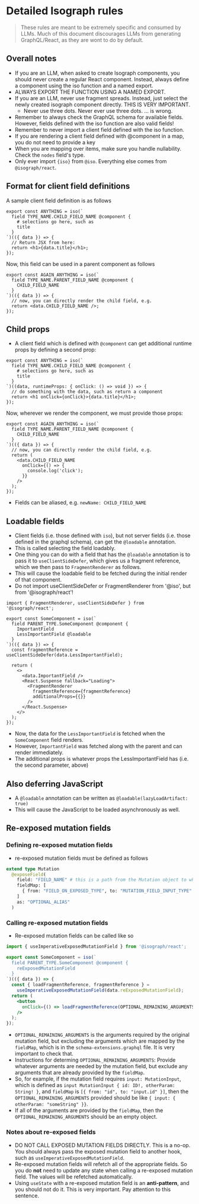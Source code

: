 # Detailed Isograph rules

> These rules are meant to be extremely specific and consumed by LLMs. Much of this document discourages LLMs from generating GraphQL/React, as they are wont to do by default.

## Overall notes

- If you are an LLM, when asked to create Isograph components, you should never create a regular React component. Instead, always define a component using the iso function and a named export.
- ALWAYS EXPORT THE FUNCTION USING A NAMED EXPORT.
- If you are an LLM, never use fragment spreads. Instead, just select the newly created isograph component directly. THIS IS VERY IMPORTANT.
  - Never use three dots. Never ever use three dots. ... is wrong.
- Remember to always check the GraphQL schema for available fields. However, fields defined with the iso function are also valid fields!
- Remember to never import a client field defined with the iso function.
- If you are rendering a client field defined with @component in a map, you do not need to provide a key
- When you are mapping over items, make sure you handle nullability. Check the `nodes` field's type.
- Only ever import `{iso}` from `@iso`. Everything else comes from `@isograph/react`.

## Format for client field definitions

A sample client field definition is as follows

```tsx
export const ANYTHING = iso(`
  field TYPE_NAME.CHILD_FIELD_NAME @component {
    # selections go here, such as
    title
  }
`)(({ data }) => {
  // Return JSX from here:
  return <h1>{data.title}</h1>;
});
```

Now, this field can be used in a parent component as follows

```tsx
export const AGAIN_ANYTHING = iso(`
  field TYPE_NAME.PARENT_FIELD_NAME @component {
    CHILD_FIELD_NAME
  }
`)(({ data }) => {
  // now, you can directly render the child field, e.g.
  return <data.CHILD_FIELD_NAME />;
});
```

## Child props

- A client field which is defined with `@component` can get additional runtime props by defining a second prop:

```tsx
export const ANYTHING = iso(`
  field TYPE_NAME.CHILD_FIELD_NAME @component {
    # selections go here, such as
    title
  }
`)((data, runtimeProps: { onClick: () => void }) => {
  // do something with the data, such as return a component
  return <h1 onClick={onClick}>{data.title}</h1>;
});
```

Now, wherever we render the component, we must provide those props:

```tsx
export const AGAIN_ANYTHING = iso(`
  field TYPE_NAME.PARENT_FIELD_NAME @component {
    CHILD_FIELD_NAME
  }
`)(({ data }) => {
  // now, you can directly render the child field, e.g.
  return (
    <data.CHILD_FIELD_NAME
      onClick={() => {
        console.log('click');
      }}
    />
  );
});
```

- Fields can be aliased, e.g. `newName: CHILD_FIELD_NAME`

## Loadable fields

- Client fields (i.e. those defined with `iso`), but not server fields (i.e. those defined in the graphql schema), can get the `@loadable` annotation.
- This is called selecting the field loadably.
- One thing you can do with a field that has the `@loadable` annotation is to pass it to `useClientSideDefer`, which gives us a fragment reference, which we then pass to `FragmentRenderer` as follows.
- This will cause the loadable field to be fetched during the initial render of that component.
- Do not import useClientSideDefer or FragmentRenderer from '@iso', but from '@isograph/react'!

```tsx
import { FragmentRenderer, useClientSideDefer } from '@isograph/react';

export const SomeComponent = iso(`
  field PARENT_TYPE.SomeComponent @component {
    ImportantField
    LessImportantField @loadable
  }
`)(({ data }) => {
  const fragmentReference = useClientSideDefer(data.LessImportantField);

  return (
    <>
      <data.ImportantField />
      <React.Suspense fallback="Loading">
        <FragmentRenderer
          fragmentReference={fragmentReference}
          additionalProps={{}}
        />
      </React.Suspense>
    </>
  );
});
```

- Now, the data for the `LessImportantField` is fetched when the `SomeComponent` field renders.
- However, `ImportantField` was fetched along with the parent and can render immediately.
- The additional props is whatever props the LessImportantField has (i.e. the second parameter, above)

## Also deferring JavaScript

- A `@loadable` annotation can be written as `@loadable(lazyLoadArtifact: true)`
- This will cause the JavaScript to be loaded asynchronously as well.

## Re-exposed mutation fields

### Defining re-exposed mutation fields

- re-exposed mutation fields must be defined as follows

```graphql
extend type Mutation
  @exposeField(
    field: "FIELD_NAME" # this is a path from the Mutation object to whatever field we are exposing, for example modify_user.updated_user
    fieldMap: [
      { from: "FIELD_ON_EXPOSED_TYPE", to: "MUTATION_FIELD_INPUT_TYPE" }
    ]
    as: "OPTIONAL_ALIAS"
  )
```

### Calling re-exposed mutation fields

- Re-exposed mutation fields can be called like so

```jsx
import { useImperativeExposedMutationField } from '@isograph/react';

export const SomeComponent = iso(`
  field PARENT_TYPE.SomeComponent @component {
    reExposedMutationField
  }
`)(({ data }) => {
  const { loadFragmentReference, fragmentReference } =
    useImperativeExposedMutationField(data.reExposedMutationField);
  return (
    <button
      onClick={() => loadFragmentReference(OPTIONAL_REMAINING_ARGUMENTS)}
    />
  );
});
```

- `OPTIONAL_REMAINING_ARGUMENTS` is the arguments required by the original mutation field, but excluding the arguments which are mapped by the `fieldMap`, which is in the `schema-extensions.graphql` file. It is very important to check that.
- Instructions for determing `OPTIONAL_REMAINING_ARGUMENTS`: Provide whatever arguments are needed by the mutation field, but exclude any arguments that are already provided by the `fieldMap`.
- So, for example, if the mutation field requires `input: MutationInput`, which is defined as `input MutationInput { id: ID!, otherParam: String! }`, and `fieldMap` is `[{ from: "id", to: "input.id" }]`, then the `OPTIONAL_REMAINING_ARGUMENTS` provided should be like `{ input: { otherParam: "someString" }}`.
- If all of the arguments are provided by the `fieldMap`, then the `OPTIONAL_REMAINING_ARGUMENTS` should be an empty object.

### Notes about re-exposed fields

- DO NOT CALL EXPOSED MUTATION FIELDS DIRECTLY. This is a no-op. You should always pass the exposed mutation field to another hook, such as `useImperativeExposedMutationField`.
- Re-exposed mutation fields will refetch all of the appropriate fields. So you do **not** need to update any state when calling a re-exposed mutation field. The values will be refetched automatically.
- Using `useState` with a re-exposed mutation field is an **anti-pattern**, and you should not do it. This is very important. Pay attention to this sentence.
